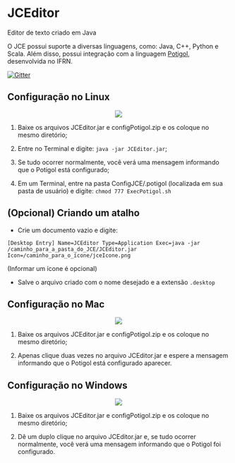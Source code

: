 # JCEditor

Editor de texto criado em Java

O JCE possui suporte a diversas linguagens, como: Java, C++, Python e Scala. Além disso, possui integração com a linguagem [Potigol](http://potigol.github.io/), desenvolvida no IFRN.

[![Gitter](https://badges.gitter.im/cristian-henrique/JCEditor.svg)](https://gitter.im/cristian-henrique/JCEditor?utm_source=badge&utm_medium=badge&utm_campaign=pr-badge)

## Configuração no Linux
  <p align="center"><img src="screenshots/JCE_Linux.png"/><p>

  1. Baixe os arquivos JCEditor.jar e configPotigol.zip e os coloque no mesmo diretório;

  2. Entre no Terminal e digite: ``java -jar JCEditor.jar``;

  3. Se tudo ocorrer normalmente, você verá uma mensagem informando que o Potigol está configurado;

  4. Em um Terminal, entre na pasta ConfigJCE/.potigol (localizada em sua pasta de usuário) e digite: ``chmod 777 ExecPotigol.sh``

## (Opcional) Criando um atalho
  - Crie um documento vazio e digite:
  
``[Desktop Entry]
  Name=JCEditor
  Type=Application
  Exec=java -jar /caminho_para_a_pasta_do_JCE/JCEditor.jar
  Icon=/caminho_para_o_ícone/jceIcone.png``
  
  (Informar um ícone é opcional)
  - Salve o arquivo criado com o nome desejado e a extensão ``.desktop``

## Configuração no Mac
  <p align="center"><img src="screenshots/JCE_Mac.png"/></p>

  1. Baixe os arquivos JCEditor.jar e configPotigol.zip e os coloque no mesmo diretório;

  2. Apenas clique duas vezes no arquivo JCEditor.jar e espere a mensagem informando que o Potigol está configurado aparecer.

## Configuração no Windows
  <p align="center"><img src="screenshots/JCE_Windows.png"/><p>

  1. Baixe os arquivos JCEditor.jar e configPotigol.zip e os coloque no mesmo diretório;

  2. Dê um duplo clique no arquivo JCEditor.jar e, se tudo ocorrer normalmente, você verá uma mensagem informando que o Potigol foi configurado.
